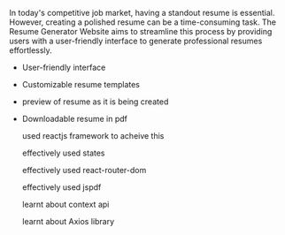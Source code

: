 In today's competitive job market, having a standout resume is essential. However, creating a polished resume can be a time-consuming task. The Resume Generator Website aims to streamline this process by providing users with a user-friendly interface to generate professional resumes effortlessly.
- User-friendly interface
- Customizable resume templates
- preview of resume as it is being created
- Downloadable resume in pdf

  used reactjs framework to acheive this

  effectively used states

  effectively used react-router-dom

  effectively used jspdf

  learnt about context api

  learnt about Axios library
